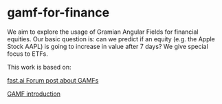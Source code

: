 # gamf-for-finance

We aim to explore the usage of Gramian Angular Fields for financial equities. Our basic question is: can we predict if an equity (e.g. the Apple Stock AAPL) is going to increase in value after 7 days? We give special focus to ETFs.


This work is based on:

[fast.ai Forum post about GAMFs](https://forums.fast.ai/t/share-your-work-here/27676/367)

[GAMF introduction](https://medium.com/analytics-vidhya/encoding-time-series-as-images-b043becbdbf3)